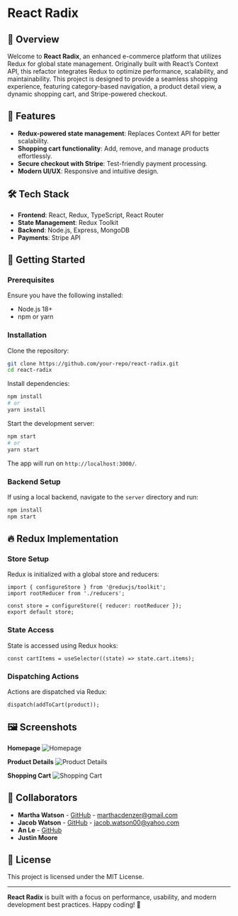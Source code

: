 # React Radix

## 📌 Overview
Welcome to **React Radix**, an enhanced e-commerce platform that utilizes Redux for global state management. Originally built with React’s Context API, this refactor integrates Redux to optimize performance, scalability, and maintainability. This project is designed to provide a seamless shopping experience, featuring category-based navigation, a product detail view, a dynamic shopping cart, and Stripe-powered checkout.

## 🎯 Features
- **Redux-powered state management**: Replaces Context API for better scalability.
- **Shopping cart functionality**: Add, remove, and manage products effortlessly.
- **Secure checkout with Stripe**: Test-friendly payment processing.
- **Modern UI/UX**: Responsive and intuitive design.

## 🛠️ Tech Stack
- **Frontend**: React, Redux, TypeScript, React Router
- **State Management**: Redux Toolkit
- **Backend**: Node.js, Express, MongoDB
- **Payments**: Stripe API

## 🚀 Getting Started
### Prerequisites
Ensure you have the following installed:
- Node.js 18+
- npm or yarn

### Installation
Clone the repository:
```sh
git clone https://github.com/your-repo/react-radix.git
cd react-radix
```
Install dependencies:
```sh
npm install
# or
yarn install
```
Start the development server:
```sh
npm start
# or
yarn start
```
The app will run on `http://localhost:3000/`.

### Backend Setup
If using a local backend, navigate to the `server` directory and run:
```sh
npm install
npm start
```

## 🔥 Redux Implementation
### Store Setup
Redux is initialized with a global store and reducers:
```tsx
import { configureStore } from '@reduxjs/toolkit';
import rootReducer from './reducers';

const store = configureStore({ reducer: rootReducer });
export default store;
```
### State Access
State is accessed using Redux hooks:
```tsx
const cartItems = useSelector((state) => state.cart.items);
```
### Dispatching Actions
Actions are dispatched via Redux:
```tsx
dispatch(addToCart(product));
```

## 🖼️ Screenshots
**Homepage**
![Homepage](https://i.imgur.com/p31Yln8.png)

**Product Details**
![Product Details](https://i.imgur.com/o0fZb0z.png)

**Shopping Cart**
![Shopping Cart](https://i.imgur.com/p31Yln8.png)

## 👥 Collaborators
- **Martha Watson** - [GitHub](https://github.com/Elementary-my-dear-Watson) - marthacdenzer@gmail.com
- **Jacob Watson** - [GitHub](https://github.com/JakeStair) - jacob.watson00@yahoo.com
- **An Le** - [GitHub](https://github.com/An-109)
- **Justin Moore**

## 📜 License
This project is licensed under the MIT License.

---
**React Radix** is built with a focus on performance, usability, and modern development best practices. Happy coding! 🚀

